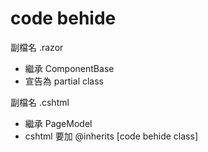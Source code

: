 # code behide

副檔名 .razor

- 繼承 ComponentBase
- 宣告為 partial class

副檔名 .cshtml

- 繼承 PageModel
- cshtml 要加 @inherits [code behide class]

